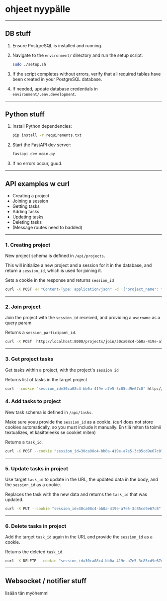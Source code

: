 # ohjeet nyypälle
---

## DB stuff

1. Ensure PostgreSQL is installed and running.
2. Navigate to the `environment/` directory and run the setup script:

   ```bash
   sudo ./setup.sh
   ```

3. If the script completes without errors, verify that all required tables have been created in your PostgreSQL database.
4. If needed, update database credentials in `environment/.env.development`.

---

## Python stuff

1. Install Python dependencies:

   ```bash
   pip install -r requirements.txt
   ```

2. Start the FastAPI dev server:

   ```bash
   fastapi dev main.py
   ```

3. If no errors occur, guud.

---

## API examples w curl

- Creating a project
- Joining a session
- Getting tasks
- Adding tasks
- Updating tasks
- Deleting tasks
- (Message routes need to badded)

---

### 1. Creating project

New project schema is defined in `/api/projects`.

This will initialize a new project and a session for it in the database, and return a `session_id`, which is used for joining it.

Sets a cookie in the response and returns `session_id`

```bash
curl -X POST -H "Content-Type: application/json" -d '{"project_name": "miikanprojekti", "description": "joku taski desci"}' http://localhost:8000/projects/
```

---

### 2. Join project

Join the project with the `session_id` received, and providing a `username` as a query param

Returns a `session_participant_id`.

```bash
curl -X POST  http://localhost:8000/projects/join/30ca08c4-bb0a-419e-a7e5-3c85cd9e67c8?username=Miika
```

---

### 3. Get project tasks

Get tasks within a project, with the project's `session id`

Returns list of tasks in the target project

```bash
curl --cookie "session_id=30ca08c4-bb0a-419e-a7e5-3c85cd9e67c8" http://localhost:8000/tasks/
```

### 4. Add tasks to project

New task schema is defined in `/api/tasks`.

Make sure youu provide the `session_id` as a cookie. (curl does not store cookies automatically, so you must include it manually. En tiiä miten tä toimii textualizes, et käsitteleeks se cookiet miten)

Returns a `task_id`.

```bash
curl -X POST --cookie "session_id=30ca08c4-bb0a-419e-a7e5-3c85cd9e67c8" -H "Content-Type: application/json" -d '{"name": "uusi taski", "assignee": "miika", "description": "ju", "start_date": "2025-04-09", "end_date": "2025-04-28", "task_type": "todo"}' http://localhost:8000/tasks/new
```

---

### 5. Update tasks in project

Use target `task_id` to update in the URL, the updated data in the body, and the `session_id` as a cookie.

Replaces the task with the new data and returns the `task_id` that was updated.

```bash
curl -X PUT --cookie "session_id=30ca08c4-bb0a-419e-a7e5-3c85cd9e67c8" -H "Content-Type: application/json" -d '{"name": "miikan taski paivitys", "assignee": "miika", "description": "ju", "start_date": "2025-04-08", "end_date": "2025-04-28", "task_type": "todo"}' http://localhost:8000/tasks/12
```

---

### 6. Delete tasks in project

Add the target `task_id` again in the URL and provide the `session_id` as a cookie.

Returns the deleted `task_id`.

```bash
curl -X DELETE --cookie "session_id=30ca08c4-bb0a-419e-a7e5-3c85cd9e67c8" http://localhost:8000/tasks/12
```

---

## Websocket / notifier stuff

lisään tän myöhemmi
